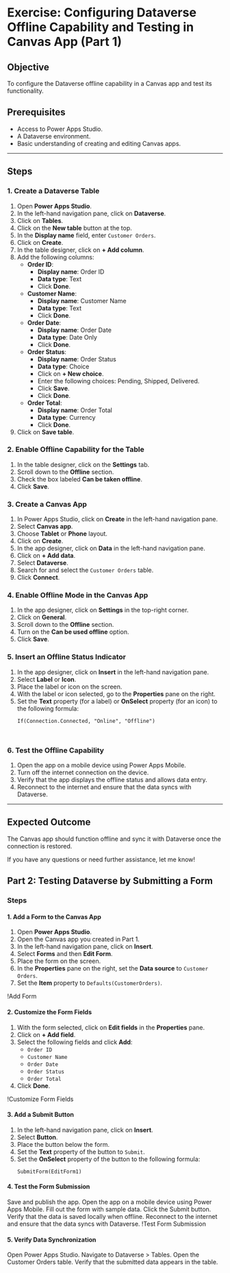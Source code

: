 # Exercise: Configuring Dataverse Offline Capability and Testing in Canvas App (Part 1)

## Objective
To configure the Dataverse offline capability in a Canvas app and test its functionality.

## Prerequisites
- Access to Power Apps Studio.
- A Dataverse environment.
- Basic understanding of creating and editing Canvas apps.

---

## Steps

### 1. Create a Dataverse Table
1. Open **Power Apps Studio**.
2. In the left-hand navigation pane, click on **Dataverse**.
3. Click on **Tables**.
4. Click on the **New table** button at the top.
5. In the **Display name** field, enter `Customer Orders`.
6. Click on **Create**.
7. In the table designer, click on **+ Add column**.
8. Add the following columns:
   - **Order ID**:
     - **Display name**: Order ID
     - **Data type**: Text
     - Click **Done**.
   - **Customer Name**:
     - **Display name**: Customer Name
     - **Data type**: Text
     - Click **Done**.
   - **Order Date**:
     - **Display name**: Order Date
     - **Data type**: Date Only
     - Click **Done**.
   - **Order Status**:
     - **Display name**: Order Status
     - **Data type**: Choice
     - Click on **+ New choice**.
     - Enter the following choices: Pending, Shipped, Delivered.
     - Click **Save**.
     - Click **Done**.
   - **Order Total**:
     - **Display name**: Order Total
     - **Data type**: Currency
     - Click **Done**.
9. Click on **Save table**.

### 2. Enable Offline Capability for the Table
1. In the table designer, click on the **Settings** tab.
2. Scroll down to the **Offline** section.
3. Check the box labeled **Can be taken offline**.
4. Click **Save**.


### 3. Create a Canvas App
1. In Power Apps Studio, click on **Create** in the left-hand navigation pane.
2. Select **Canvas app**.
3. Choose **Tablet** or **Phone** layout.
4. Click on **Create**.
5. In the app designer, click on **Data** in the left-hand navigation pane.
6. Click on **+ Add data**.
7. Select **Dataverse**.
8. Search for and select the `Customer Orders` table.
9. Click **Connect**.


### 4. Enable Offline Mode in the Canvas App
1. In the app designer, click on **Settings** in the top-right corner.
2. Click on **General**.
3. Scroll down to the **Offline** section.
4. Turn on the **Can be used offline** option.
5. Click **Save**.

### 5. Insert an Offline Status Indicator
1. In the app designer, click on **Insert** in the left-hand navigation pane.
2. Select **Label** or **Icon**.
3. Place the label or icon on the screen.
4. With the label or icon selected, go to the **Properties** pane on the right.
5. Set the **Text** property (for a label) or **OnSelect** property (for an icon) to the following formula:
   ```plaintext
   If(Connection.Connected, "Online", "Offline")



### 6. Test the Offline Capability
1. Open the app on a mobile device using Power Apps Mobile.
2. Turn off the internet connection on the device.
3. Verify that the app displays the offline status and allows data entry.
4. Reconnect to the internet and ensure that the data syncs with Dataverse.


---

## Expected Outcome
The Canvas app should function offline and sync it with Dataverse once the connection is restored.

If you have any questions or need further assistance, let me know!


## Part 2: Testing Dataverse by Submitting a Form

### Steps

#### 1. Add a Form to the Canvas App
1. Open **Power Apps Studio**.
2. Open the Canvas app you created in Part 1.
3. In the left-hand navigation pane, click on **Insert**.
4. Select **Forms** and then **Edit Form**.
5. Place the form on the screen.
6. In the **Properties** pane on the right, set the **Data source** to `Customer Orders`.
7. Set the **Item** property to `Defaults(CustomerOrders)`.

!Add Form

#### 2. Customize the Form Fields
1. With the form selected, click on **Edit fields** in the **Properties** pane.
2. Click on **+ Add field**.
3. Select the following fields and click **Add**:
   - `Order ID`
   - `Customer Name`
   - `Order Date`
   - `Order Status`
   - `Order Total`
4. Click **Done**.

!Customize Form Fields

#### 3. Add a Submit Button
1. In the left-hand navigation pane, click on **Insert**.
2. Select **Button**.
3. Place the button below the form.
4. Set the **Text** property of the button to `Submit`.
5. Set the **OnSelect** property of the button to the following formula:
   ```plaintext
   SubmitForm(EditForm1)

#### 4. Test the Form Submission
Save and publish the app.
Open the app on a mobile device using Power Apps Mobile.
Fill out the form with sample data.
Click the Submit button.
Verify that the data is saved locally when offline.
Reconnect to the internet and ensure that the data syncs with Dataverse.
!Test Form Submission

#### 5. Verify Data Synchronization
Open Power Apps Studio.
Navigate to Dataverse > Tables.
Open the Customer Orders table.
Verify that the submitted data appears in the table.





